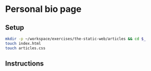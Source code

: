 # Personal bio page

## Setup

```bash
mkdir -p ~/workspace/exercises/the-static-web/articles && cd $_
touch index.html
touch articles.css
```

## Instructions
